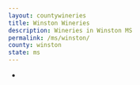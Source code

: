 ```yaml
---
layout: countywineries
title: Winston Wineries
description: Wineries in Winston MS
permalink: /ms/winston/
county: winston
state: ms
---
```

-
